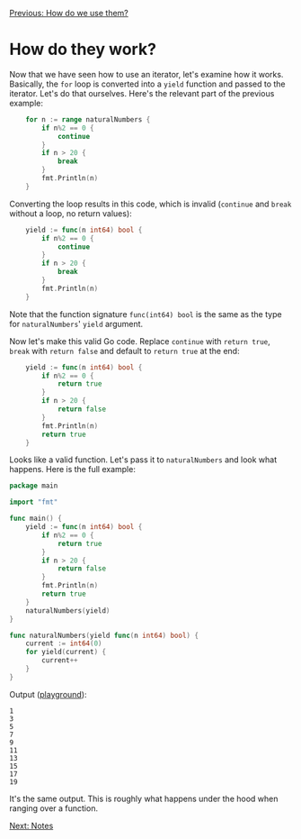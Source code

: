 [Previous: How do we use them?](./04.md)

# How do they work?

Now that we have seen how to use an iterator, let's examine how it works. Basically, the `for` loop is converted into a `yield` function and passed to the iterator. Let's do that ourselves. Here's the relevant part of the previous example:

```go
	for n := range naturalNumbers {
		if n%2 == 0 {
			continue
		}
		if n > 20 {
			break
		}
		fmt.Println(n)
	}
```

Converting the loop results in this code, which is invalid (`continue` and `break` without a loop, no return values):

```go
	yield := func(n int64) bool {
		if n%2 == 0 {
			continue
		}
		if n > 20 {
			break
		}
		fmt.Println(n)
	}
```

Note that the function signature `func(int64) bool` is the same as the type for `naturalNumbers`' `yield` argument.

Now let's make this valid Go code. Replace `continue` with `return true`, `break` with `return false` and default to `return true` at the end:

```go
	yield := func(n int64) bool {
		if n%2 == 0 {
			return true
		}
		if n > 20 {
			return false
		}
		fmt.Println(n)
		return true
	}
```

Looks like a valid function. Let's pass it to `naturalNumbers` and look what happens. Here is the full example:

```go
package main

import "fmt"

func main() {
	yield := func(n int64) bool {
		if n%2 == 0 {
			return true
		}
		if n > 20 {
			return false
		}
		fmt.Println(n)
		return true
	}
	naturalNumbers(yield)
}

func naturalNumbers(yield func(n int64) bool) {
	current := int64(0)
	for yield(current) {
		current++
	}
}
```

Output ([playground](https://go.dev/play/p/JeSyFDwHGqs)):
```
1
3
5
7
9
11
13
15
17
19
```

It's the same output. This is roughly what happens under the hood when ranging over a function.

[Next: Notes](./05_02_notes.md)
